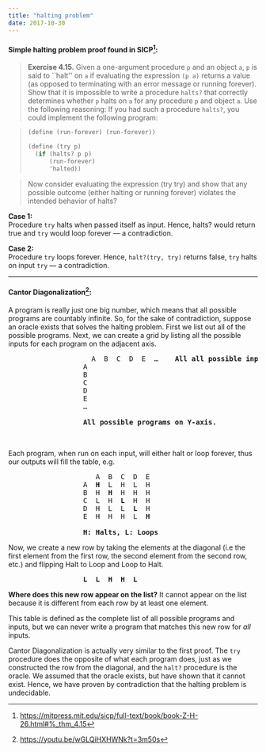 ```yaml
---
title: "halting problem"
date: 2017-10-30
---
```


#### Simple halting problem proof found in SICP[^1]:


> **Exercise 4.15.**  Given a one-argument procedure `p` and an object `a`, `p`
> is said to \`\`halt'' on `a` if evaluating the expression `(p a)` returns a
> value (as opposed to terminating with an error message or running forever).
> Show that it is impossible to write a procedure `halts?` that correctly
> determines whether `p` halts on `a` for any procedure `p` and object `a`. Use
> the following reasoning: If you had such a procedure `halts?`, you could
> implement the following program:


> ```scheme
> (define (run-forever) (run-forever))
> 
> (define (try p)
>   (if (halts? p p)
>       (run-forever)
>       'halted))
> ```

> Now consider evaluating the expression (try try) and show that any possible
> outcome (either halting or running forever) violates the intended behavior of
> halts?

[^1]: https://mitpress.mit.edu/sicp/full-text/book/book-Z-H-26.html#%_thm_4.15


**Case 1:**  
Procedure `try` halts when passed itself as input. Hence, halts? would return
true and `try` would loop forever &mdash; a contradiction.

**Case 2:**  
Procedure `try` loops forever. Hence, `halt?(try, try)` returns false, `try`
halts on input `try` &mdash; a contradiction.

--------------------------------------------------------------------------------

#### Cantor Diagonalization[^2]:

A program is really just one big number, which means that all possible programs
are countably infinite.  So, for the sake of contradiction, suppose an oracle
exists that solves the halting problem. First we list out all of the possible
programs. Next, we can create a grid by listing all the possible inputs for
each program on the adjacent axis.

<pre style="margin-left: 30%;">
  A  B  C  D  E  …    <b>All all possible inputs on X-axis.</b>
A
B
C
D
E
…

<b>All possible programs on Y-axis.</b>


</pre>

Each program, when run on each input, will either halt or loop forever, thus
our outputs will fill the table, e.g.

<pre style="margin-left: 30%;">
   A  B  C  D  E
A  <b>H</b>  L  H  L  H
B  H  <b>H</b>  H  H  H
C  L  H  <b>L</b>  H  H
D  H  L  L  <b>L</b>  H
E  H  H  H  L  <b>H</b>

<b>H: Halts, L: Loops</b>
</pre>


Now, we create a new row by taking the elements at the diagonal (i.e the first
element from the first row, the second element from the second row, etc.) and
flipping Halt to Loop and Loop to Halt.

<pre style="margin-left: 30%;">
<b>L  L  H  H  L</b>
</pre>

**Where does this new row appear on the list?**
It cannot appear on the list because it is different from each row by at least
one element.

This table is defined as the complete list of all possible programs and inputs,
but we can never write a program that matches this new row for _all_ inputs.

Cantor Diagonalization is actually very similar to the first proof. The `try`
procedure does the opposite of what each program does, just as we constructed
the row from the diagonal, and the `halt?` procedure is the oracle. We assumed
that the oracle exists, but have shown that it cannot exist. Hence, we have
proven by contradiction that the halting problem is undecidable.

[^2]: https://youtu.be/wGLQiHXHWNk?t=3m50s


